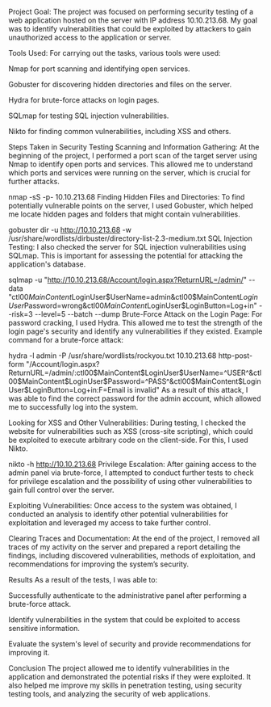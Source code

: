 Project Goal:
The project was focused on performing security testing of a web application hosted on the server with IP address 10.10.213.68. My goal was to identify vulnerabilities that could be exploited by attackers to gain unauthorized access to the application or server.

Tools Used:
For carrying out the tasks, various tools were used:

Nmap for port scanning and identifying open services.

Gobuster for discovering hidden directories and files on the server.

Hydra for brute-force attacks on login pages.

SQLmap for testing SQL injection vulnerabilities.

Nikto for finding common vulnerabilities, including XSS and others.

Steps Taken in Security Testing
Scanning and Information Gathering:
At the beginning of the project, I performed a port scan of the target server using Nmap to identify open ports and services. This allowed me to understand which ports and services were running on the server, which is crucial for further attacks.

nmap -sS -p- 10.10.213.68
Finding Hidden Files and Directories:
To find potentially vulnerable points on the server, I used Gobuster, which helped me locate hidden pages and folders that might contain vulnerabilities.

gobuster dir -u http://10.10.213.68 -w /usr/share/wordlists/dirbuster/directory-list-2.3-medium.txt
SQL Injection Testing:
I also checked the server for SQL injection vulnerabilities using SQLmap. This is important for assessing the potential for attacking the application's database.

sqlmap -u "http://10.10.213.68/Account/login.aspx?ReturnURL=/admin/" --data "ctl00$MainContent$LoginUser$UserName=admin&ctl00$MainContent$LoginUser$Password=wrong&ctl00$MainContent$LoginUser$LoginButton=Log+in" --risk=3 --level=5 --batch --dump
Brute-Force Attack on the Login Page:
For password cracking, I used Hydra. This allowed me to test the strength of the login page's security and identify any vulnerabilities if they existed. Example command for a brute-force attack:

hydra -l admin -P /usr/share/wordlists/rockyou.txt 10.10.213.68 http-post-form "/Account/login.aspx?ReturnURL=/admin/:ctl00\$MainContent\$LoginUser\$UserName=^USER^&ctl00\$MainContent\$LoginUser\$Password=^PASS^&ctl00\$MainContent\$LoginUser\$LoginButton=Log+in:F=Email is invalid"
As a result of this attack, I was able to find the correct password for the admin account, which allowed me to successfully log into the system.

Looking for XSS and Other Vulnerabilities:
During testing, I checked the website for vulnerabilities such as XSS (cross-site scripting), which could be exploited to execute arbitrary code on the client-side. For this, I used Nikto.

nikto -h http://10.10.213.68
Privilege Escalation:
After gaining access to the admin panel via brute-force, I attempted to conduct further tests to check for privilege escalation and the possibility of using other vulnerabilities to gain full control over the server.

Exploiting Vulnerabilities:
Once access to the system was obtained, I conducted an analysis to identify other potential vulnerabilities for exploitation and leveraged my access to take further control.

Clearing Traces and Documentation:
At the end of the project, I removed all traces of my activity on the server and prepared a report detailing the findings, including discovered vulnerabilities, methods of exploitation, and recommendations for improving the system’s security.

Results
As a result of the tests, I was able to:

Successfully authenticate to the administrative panel after performing a brute-force attack.

Identify vulnerabilities in the system that could be exploited to access sensitive information.

Evaluate the system's level of security and provide recommendations for improving it.

Conclusion
The project allowed me to identify vulnerabilities in the application and demonstrated the potential risks if they were exploited. It also helped me improve my skills in penetration testing, using security testing tools, and analyzing the security of web applications.
